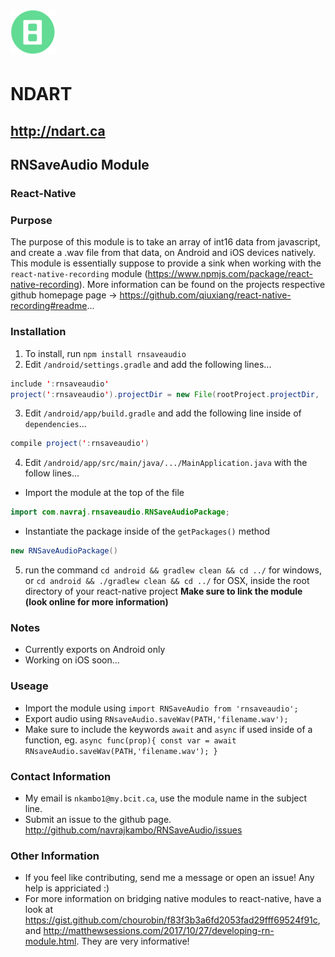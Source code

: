 # ![NDART LOGO](/72x72.png?raw=true)
# NDART
## http://ndart.ca
##
## RNSaveAudio Module
### React-Native
### Purpose
The purpose of this module is to take an array of int16 data from javascript, and create a .wav file from that data, on Android and iOS devices natively. This module is essentially suppose to provide a sink when working with the `react-native-recording` module (https://www.npmjs.com/package/react-native-recording). More information can be found on the projects respective github homepage page -> https://github.com/qiuxiang/react-native-recording#readme...
### Installation
1) To install, run `npm install rnsaveaudio`
2) Edit `/android/settings.gradle` and add the following lines...
``` java
include ':rnsaveaudio'
project(':rnsaveaudio').projectDir = new File(rootProject.projectDir, '../node_modules/rnsaveaudio/android')
```
3) Edit `/android/app/build.gradle` and add the following line inside of `dependencies`...
``` java
compile project(':rnsaveaudio')
```
4) Edit `/android/app/src/main/java/.../MainApplication.java` with the follow lines...
- Import the module at the top of the file
```java
import com.navraj.rnsaveaudio.RNSaveAudioPackage;
```
- Instantiate the package inside of the `getPackages()` method
```java
new RNSaveAudioPackage()
```
5) run the command `cd android && gradlew clean && cd ../` for windows, or `cd android && ./gradlew clean && cd ../` for OSX, inside the root directory of your react-native project
__Make sure to link the module (look online for more information)__
### Notes
- Currently exports on Android only
- Working on iOS soon...
### Useage
- Import the module using `import RNSaveAudio from 'rnsaveaudio';`
- Export audio using `RNsaveAudio.saveWav(PATH,'filename.wav');`
- Make sure to include the keywords `await` and `async` if used inside of a function, eg. `async func(prop){ const var = await RNsaveAudio.saveWav(PATH,'filename.wav'); }`
### Contact Information
- My email is `nkambo1@my.bcit.ca`, use the module name in the subject line.
- Submit an issue to the github page. http://github.com/navrajkambo/RNSaveAudio/issues
### Other Information
- If you feel like contributing, send me a message or open an issue! Any help is appriciated :)
- For more information on bridging native modules to react-native, have a look at https://gist.github.com/chourobin/f83f3b3a6fd2053fad29fff69524f91c, and http://matthewsessions.com/2017/10/27/developing-rn-module.html. They are very informative!
